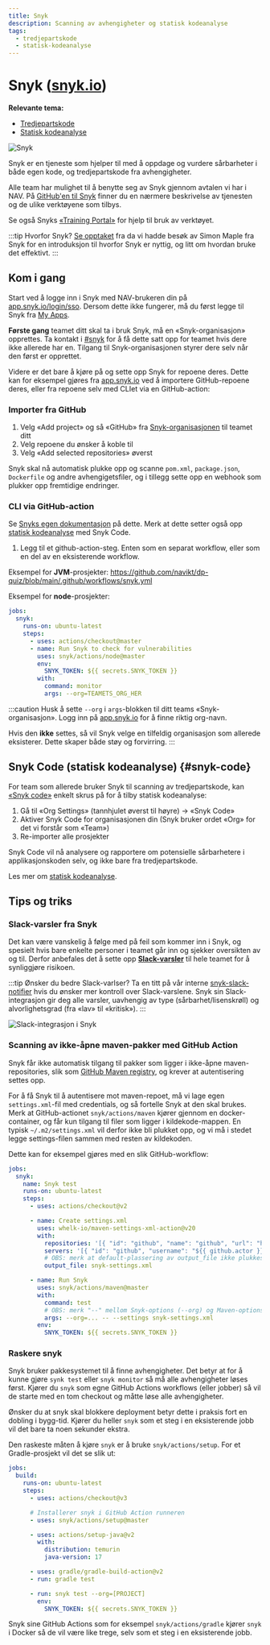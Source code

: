 ```yaml
---
title: Snyk
description: Scanning av avhengigheter og statisk kodeanalyse
tags:
  - tredjepartskode
  - statisk-kodeanalyse
---
```


# Snyk ([snyk.io](https://snyk.io))

**Relevante tema:**

- [Tredjepartskode](/docs/sikker-utvikling/tredjepartskode)
- [Statisk kodeanalyse](/docs/sikker-utvikling/kodeanalyse)

![Snyk](/img/snyk.png "Snyk")

Snyk er en tjeneste som hjelper til med å oppdage og vurdere sårbarheter i både egen kode, og tredjepartskode fra avhengigheter.

Alle team har mulighet til å benytte seg av Snyk gjennom avtalen vi har i NAV. På [GitHub'en til Snyk](https://github.com/snyk/snyk#what-is-snyk) finner du en nærmere beskrivelse av tjenesten og de ulike verktøyene som tilbys.

Se også Snyks [«Training Portal»](https://training.snyk.io/catalog) for hjelp til bruk av verktøyet.

:::tip Hvorfor Snyk?
[Se opptaket](/docs/events/2021-11-22-stranger-danger) fra da vi hadde besøk av Simon Maple fra Snyk for en introduksjon til hvorfor Snyk er nyttig, og litt om hvordan bruke det effektivt.
:::

## Kom i gang

Start ved å logge inn i Snyk med NAV-brukeren din på [app.snyk.io/login/sso](https://app.snyk.io/login/sso). Dersom dette ikke fungerer, må du først legge til Snyk fra [My Apps](https://myapplications.microsoft.com/).

**Første gang** teamet ditt skal ta i bruk Snyk, må en «Snyk-organisasjon» opprettes.
Ta kontakt i [#snyk](https://nav-it.slack.com/archives/C02KF9C5XSM) for å få dette satt opp for teamet hvis dere ikke allerede har en. Tilgang til Snyk-organisasjonen styrer dere selv når den først er opprettet.

Videre er det bare å kjøre på og sette opp Snyk for repoene deres. Dette kan for eksempel gjøres fra [app.snyk.io](https://app.snyk.io/login/sso) ved å importere GitHub-repoene deres, eller fra repoene selv med CLIet via en GitHub-action:

### Importer fra GitHub

1. Velg «Add project» og så «GitHub» fra [Snyk-organisasjonen](https://app.snyk.io/) til teamet ditt
2. Velg repoene du ønsker å koble til
3. Velg «Add selected repositories» øverst

Snyk skal nå automatisk plukke opp og scanne `pom.xml`, `package.json`, `Dockerfile` og andre avhengigetsfiler, og i tillegg sette opp en webhook som plukker opp fremtidige endringer.

### CLI via GitHub-action

Se [Snyks egen dokumentasjon](https://github.com/snyk/actions) på dette.
Merk at dette setter også opp [statisk kodeanalyse](#snyk-code) med Snyk Code.

1. Legg til et github-action-steg. Enten som en separat workflow, eller som en del av en eksisterende workflow.

Eksempel for **JVM**-prosjekter: https://github.com/navikt/dp-quiz/blob/main/.github/workflows/snyk.yml

Eksempel for **node**-prosjekter:

```yaml
jobs:
  snyk:
    runs-on: ubuntu-latest
    steps:
      - uses: actions/checkout@master
      - name: Run Snyk to check for vulnerabilities
        uses: snyk/actions/node@master
        env:
          SNYK_TOKEN: ${{ secrets.SNYK_TOKEN }}
        with:
          command: monitor
          args: --org=TEAMETS_ORG_HER
```

:::caution
Husk å sette `--org` i `args`-blokken til ditt teams «Snyk-organisasjon». Logg inn på [app.snyk.io](https://app.snyk.io/) for å finne riktig org-navn.

Hvis den **ikke** settes, så vil Snyk velge en tilfeldig organisasjon som allerede eksisterer. Dette skaper både støy og forvirring.
:::

## Snyk Code (statisk kodeanalyse) {#snyk-code}

For team som allerede bruker Snyk til scanning av tredjepartskode, kan [«Snyk code»](https://snyk.io/product/snyk-code/) enkelt skrus på for å tilby statisk kodeanalyse:

1. Gå til «Org Settings» (tannhjulet øverst til høyre) → «Snyk Code»
2. Aktiver Snyk Code for organisasjonen din (Snyk bruker ordet «Org» for det vi forstår som «Team»)
3. Re-importer alle prosjekter

Snyk Code vil nå analysere og rapportere om potensielle sårbarhetere i applikasjonskoden selv, og ikke bare fra tredjepartskode.

Les mer om [statisk kodeanalyse](/docs/sikker-utvikling/kodeanalyse).

## Tips og triks

### Slack-varsler fra Snyk

Det kan være vanskelig å følge med på feil som kommer inn i Snyk, og spesielt hvis bare enkelte personer i teamet går inn og sjekker oversikten av og til. Derfor anbefales det å sette opp [**Slack-varsler**](https://docs.snyk.io/features/integrations/notifications-ticketing-system-integrations/slack-integration) til hele teamet for å synliggjøre risikoen.

:::tip Ønsker du bedre Slack-varlser?
Ta en titt på vår interne [snyk-slack-notifier](https://github.com/navikt/snyk-slack-notifier) hvis du ønsker mer kontroll over Slack-varslene.
Snyk sin Slack-integrasjon gir deg alle varsler, uavhengig av type (sårbarhet/lisenskrøll) og alvorlighetsgrad (fra «lav» til «kritisk»).
:::

![Slack-integrasjon i Snyk](/img/snyk-slack.png "Slack-integrasjon i Snyk")

### Scanning av ikke-åpne maven-pakker med GitHub Action

Snyk får ikke automatisk tilgang til pakker som ligger i ikke-åpne maven-repositories, slik som [GitHub Maven registry](https://docs.github.com/en/packages/working-with-a-github-packages-registry/working-with-the-apache-maven-registry), og krever at autentisering settes opp.

For å få Snyk til å autentisere mot maven-repoet, må vi lage egen `settings.xml`-fil med credentials, og så fortelle Snyk at den skal brukes. Merk at GitHub-actionet `snyk/actions/maven` kjører gjennom en docker-container, og får kun tilgang til filer som ligger i kildekode-mappen. En typisk `~/.m2/settings.xml` vil derfor ikke bli plukket opp, og vi må i stedet legge settings-filen sammen med resten av kildekoden.

Dette kan for eksempel gjøres med en slik GitHub-workflow:

```yaml
jobs:
  snyk:
    name: Snyk test
    runs-on: ubuntu-latest
    steps:
      - uses: actions/checkout@v2

      - name: Create settings.xml
        uses: whelk-io/maven-settings-xml-action@v20
        with:
          repositories: '[{ "id": "github", "name": "github", "url": "https://maven.pkg.github.com/navikt/...", "releases": { "enabled": "true" }, "snapshots": { "enabled": "false" } }]'
          servers: '[{ "id": "github", "username": "${{ github.actor }}", "password": "${{ secrets.READER_TOKEN }}" }]'
          # OBS: merk at default-plassering av output_file ikke plukkes opp av Snyk
          output_file: snyk-settings.xml

      - name: Run Snyk
        uses: snyk/actions/maven@master
        with:
          command: test
          # OBS: merk "--" mellom Snyk-options (--org) og Maven-options (--settings)
          args: --org=... -- --settings snyk-settings.xml
        env:
          SNYK_TOKEN: ${{ secrets.SNYK_TOKEN }}
```

### Raskere snyk

Snyk bruker pakkesystemet til å finne avhengigheter. Det betyr at for å kunne gjøre `synk test` eller `snyk monitor` så må alle avhengigheter løses først. Kjører du `snyk` som egne GitHub Actions workflows (eller jobber) så vil de starte med en tom checkout og måtte løse alle avhengigheter.

Ønsker du at snyk skal blokkere deployment betyr dette i praksis fort en dobling i bygg-tid. Kjører du heller `snyk` som et steg i en eksisterende jobb vil det bare ta noen sekunder ekstra.

Den raskeste måten å kjøre `snyk` er å bruke `snyk/actions/setup`. For et Gradle-prosjekt vil det se slik ut:

```yaml
jobs:
  build:
    runs-on: ubuntu-latest
    steps:
      - uses: actions/checkout@v3

      # Installerer snyk i GitHub Action runneren
      - uses: snyk/actions/setup@master

      - uses: actions/setup-java@v2
        with:
          distribution: temurin
          java-version: 17

      - uses: gradle/gradle-build-action@v2
      - run: gradle test

      - run: snyk test --org=[PROJECT]
        env:
          SNYK_TOKEN: ${{ secrets.SNYK_TOKEN }}
```

Snyk sine GitHub Actions som for eksempel `snyk/actions/gradle` kjører `snyk` i Docker så de vil være like trege, selv som et steg i en eksisterende jobb.

